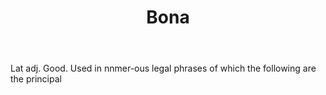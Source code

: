 ---
title: Bona
letter: B
permalink: "/definitions/bld-bona-2.html"
body: Lat adj. Good. Used in nnmer-ous legal phrases of which the following are the
  principal
published_at: '2018-07-07'
source: Black's Law Dictionary 2nd Ed (1910)
layout: post
---